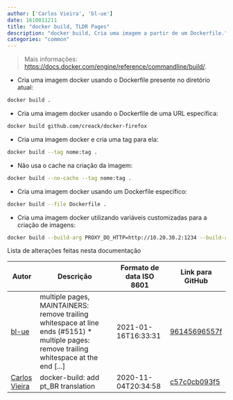 ```yaml
---
author: ['Carlos Vieira', 'bl-ue']
date: 1610811211
title: "docker build, TLDR Pages"
description: "docker build, Cria uma imagem a partir de um Dockerfile."
categories: "common"
---
```

> Mais informações: <https://docs.docker.com/engine/reference/commandline/build/>.

- Cria uma imagem docker usando o Dockerfile presente no diretório atual:

```bash
docker build .
```

- Cria uma imagem docker usando o Dockerfile de uma URL específica:

```bash
docker build github.com/creack/docker-firefox
```

- Cria uma imagem docker e cria uma tag para ela:

```bash
docker build --tag nome:tag .
```

- Não usa o cache na criação da imagem:

```bash
docker build --no-cache --tag nome:tag .
```

- Cria uma imagem docker usando um Dockerfile específico:

```bash
docker build --file Dockerfile .
```

- Cria uma imagem docker utilizando variáveis customizadas para a criação de imagens:

```bash
docker build --build-arg PROXY_DO_HTTP=http://10.20.30.2:1234 --build-arg PROXY_DO_FTP=http://40.50.60.5:4567 .
```
Lista de alterações feitas nesta documentação


Autor | Descrição | Formato de data ISO 8601 | Link para GitHub
------|-----|-----|-----
[bl-ue](mailto:54780737+bl-ue@users.noreply.github.com) | multiple pages, MAINTAINERS: remove trailing whitespace at line ends (#5151) * multiple pages: remove trailing whitespace at the end [...] | 2021-01-16T16:33:31 | [96145696557f](https://github.com/tldr-pages/tldr/commit/96145696557f2ee2d55577cd8a617d5a1885d200)
[Carlos Vieira](mailto:3831408+caduvieira@users.noreply.github.com) | docker-build: add pt_BR translation | 2020-11-04T20:34:58 | [c57c0cb093f5](https://github.com/tldr-pages/tldr/commit/c57c0cb093f58c2a8ca981277aa019a6e14abdff)

